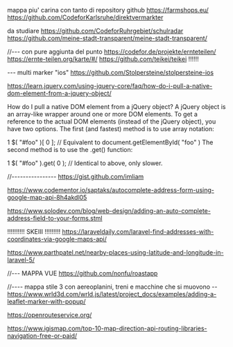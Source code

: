 mappa piu' carina con tanto di repository github
https://farmshops.eu/
https://github.com/CodeforKarlsruhe/direktvermarkter

da studiare
https://github.com/CodeforRuhrgebiet/schulradar
https://github.com/meine-stadt-transparent/meine-stadt-transparent/

//--- con pure aggiunta del punto
https://codefor.de/projekte/ernteteilen/
https://ernte-teilen.org/karte/#/
https://github.com/teikei/teikei    !!!!!!


--- multi marker "ios"
https://github.com/Stolpersteine/stolpersteine-ios




https://learn.jquery.com/using-jquery-core/faq/how-do-i-pull-a-native-dom-element-from-a-jquery-object/

How do I pull a native DOM element from a jQuery object?
A jQuery object is an array-like wrapper around one or more DOM elements. To get a reference to the actual DOM elements (instead of the jQuery object), you have two options. The first (and fastest) method is to use array notation:

1
$( "#foo" )[ 0 ]; // Equivalent to document.getElementById( "foo" )
The second method is to use the .get() function:

1
$( "#foo" ).get( 0 ); // Identical to above, only slower.



//----------------
https://gist.github.com/imliam


https://www.codementor.io/saptaks/autocomplete-address-form-using-google-map-api-8h4akdl05


https://www.solodev.com/blog/web-design/adding-an-auto-complete-address-field-to-your-forms.stml


!!!!!!!!!! SKEIII !!!!!!!!!
https://laraveldaily.com/laravel-find-addresses-with-coordinates-via-google-maps-api/



https://www.parthpatel.net/nearby-places-using-latitude-and-longitude-in-laravel-5/


//--- MAPPA VUE
https://github.com/nonfu/roastapp


//---- mappa stile 3 con aereoplanini, treni e macchine che si muovono --
https://www.wrld3d.com/wrld.js/latest/project_docs/examples/adding-a-leaflet-marker-with-popup/



https://openrouteservice.org/



https://www.igismap.com/top-10-map-direction-api-routing-libraries-navigation-free-or-paid/








